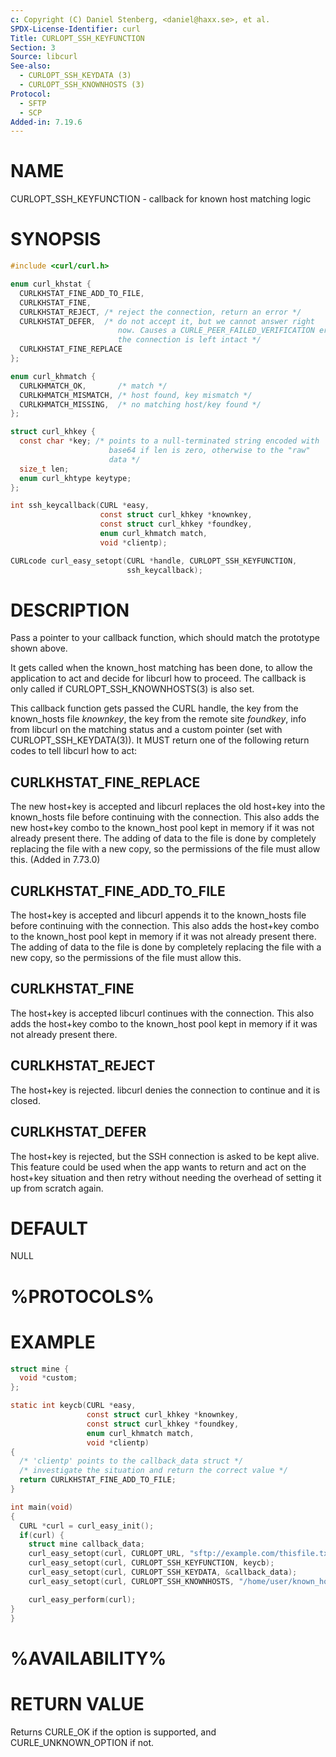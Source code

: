 ```yaml
---
c: Copyright (C) Daniel Stenberg, <daniel@haxx.se>, et al.
SPDX-License-Identifier: curl
Title: CURLOPT_SSH_KEYFUNCTION
Section: 3
Source: libcurl
See-also:
  - CURLOPT_SSH_KEYDATA (3)
  - CURLOPT_SSH_KNOWNHOSTS (3)
Protocol:
  - SFTP
  - SCP
Added-in: 7.19.6
---
```


# NAME

CURLOPT_SSH_KEYFUNCTION - callback for known host matching logic

# SYNOPSIS

~~~c
#include <curl/curl.h>

enum curl_khstat {
  CURLKHSTAT_FINE_ADD_TO_FILE,
  CURLKHSTAT_FINE,
  CURLKHSTAT_REJECT, /* reject the connection, return an error */
  CURLKHSTAT_DEFER,  /* do not accept it, but we cannot answer right
                        now. Causes a CURLE_PEER_FAILED_VERIFICATION error but
                        the connection is left intact */
  CURLKHSTAT_FINE_REPLACE
};

enum curl_khmatch {
  CURLKHMATCH_OK,       /* match */
  CURLKHMATCH_MISMATCH, /* host found, key mismatch */
  CURLKHMATCH_MISSING,  /* no matching host/key found */
};

struct curl_khkey {
  const char *key; /* points to a null-terminated string encoded with
                      base64 if len is zero, otherwise to the "raw"
                      data */
  size_t len;
  enum curl_khtype keytype;
};

int ssh_keycallback(CURL *easy,
                    const struct curl_khkey *knownkey,
                    const struct curl_khkey *foundkey,
                    enum curl_khmatch match,
                    void *clientp);

CURLcode curl_easy_setopt(CURL *handle, CURLOPT_SSH_KEYFUNCTION,
                          ssh_keycallback);
~~~

# DESCRIPTION

Pass a pointer to your callback function, which should match the prototype
shown above.

It gets called when the known_host matching has been done, to allow the
application to act and decide for libcurl how to proceed. The callback is only
called if CURLOPT_SSH_KNOWNHOSTS(3) is also set.

This callback function gets passed the CURL handle, the key from the
known_hosts file *knownkey*, the key from the remote site *foundkey*,
info from libcurl on the matching status and a custom pointer (set with
CURLOPT_SSH_KEYDATA(3)). It MUST return one of the following return
codes to tell libcurl how to act:

## CURLKHSTAT_FINE_REPLACE

The new host+key is accepted and libcurl replaces the old host+key into the
known_hosts file before continuing with the connection. This also adds the new
host+key combo to the known_host pool kept in memory if it was not already
present there. The adding of data to the file is done by completely replacing
the file with a new copy, so the permissions of the file must allow
this. (Added in 7.73.0)

## CURLKHSTAT_FINE_ADD_TO_FILE

The host+key is accepted and libcurl appends it to the known_hosts file before
continuing with the connection. This also adds the host+key combo to the
known_host pool kept in memory if it was not already present there. The adding
of data to the file is done by completely replacing the file with a new copy,
so the permissions of the file must allow this.

## CURLKHSTAT_FINE

The host+key is accepted libcurl continues with the connection. This also adds
the host+key combo to the known_host pool kept in memory if it was not already
present there.

## CURLKHSTAT_REJECT

The host+key is rejected. libcurl denies the connection to continue and it is
closed.

## CURLKHSTAT_DEFER

The host+key is rejected, but the SSH connection is asked to be kept alive.
This feature could be used when the app wants to return and act on the
host+key situation and then retry without needing the overhead of setting it
up from scratch again.

# DEFAULT

NULL

# %PROTOCOLS%

# EXAMPLE

~~~c
struct mine {
  void *custom;
};

static int keycb(CURL *easy,
                 const struct curl_khkey *knownkey,
                 const struct curl_khkey *foundkey,
                 enum curl_khmatch match,
                 void *clientp)
{
  /* 'clientp' points to the callback_data struct */
  /* investigate the situation and return the correct value */
  return CURLKHSTAT_FINE_ADD_TO_FILE;
}

int main(void)
{
  CURL *curl = curl_easy_init();
  if(curl) {
    struct mine callback_data;
    curl_easy_setopt(curl, CURLOPT_URL, "sftp://example.com/thisfile.txt");
    curl_easy_setopt(curl, CURLOPT_SSH_KEYFUNCTION, keycb);
    curl_easy_setopt(curl, CURLOPT_SSH_KEYDATA, &callback_data);
    curl_easy_setopt(curl, CURLOPT_SSH_KNOWNHOSTS, "/home/user/known_hosts");

    curl_easy_perform(curl);
}
}
~~~

# %AVAILABILITY%

# RETURN VALUE

Returns CURLE_OK if the option is supported, and CURLE_UNKNOWN_OPTION if not.
